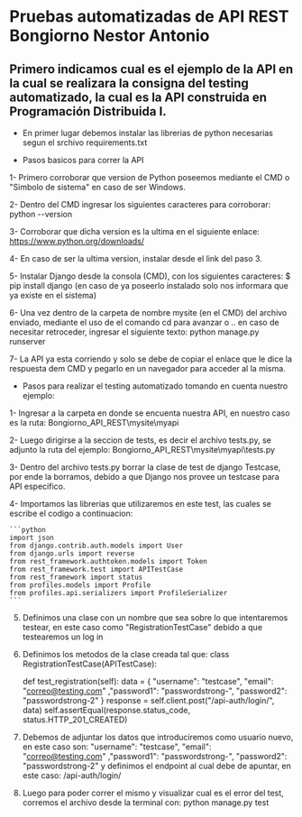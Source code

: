 # Pruebas automatizadas de API REST Bongiorno Nestor Antonio

## Primero indicamos cual es el ejemplo de la API en la cual se realizara la consigna del testing automatizado, la cual es la API construida en Programación Distribuida I.

* En primer lugar debemos instalar las librerias de python necesarias segun el srchivo requirements.txt 


* Pasos basicos para correr la API

1- Primero corroborar que version de Python poseemos mediante el CMD o "Simbolo de sistema" en caso de ser Windows.

2- Dentro del CMD ingresar los siguientes caracteres para corroborar:
	python --version

3- Corroborar que dicha version es la ultima en el siguiente enlace:
	https://www.python.org/downloads/

4- En caso de ser la ultima version, instalar desde el link del paso 3.

5- Instalar Django desde la consola (CMD), con los siguientes caracteres:
	$ pip install django
(en caso de ya poseerlo instalado solo nos informara que ya existe en el sistema)

6- Una vez dentro de la carpeta de nombre mysite (en el CMD) del archivo enviado, mediante el uso de el comando cd para avanzar o .. en caso de necesitar retroceder, ingresar el siguiente texto:
	python manage.py runserver

7- La API ya esta corriendo y solo se debe de copiar el enlace que le dice la respuesta dem CMD y pegarlo en un navegador para acceder al la misma.



* Pasos para realizar el testing automatizado tomando en cuenta nuestro ejemplo:

1- Ingresar a la carpeta en donde se encuenta nuestra API, en nuestro caso es la ruta: Bongiorno_API_REST\mysite\myapi

2- Luego dirigirse a la seccion de tests, es decir el archivo tests.py, se adjunto la ruta del ejemplo: Bongiorno_API_REST\mysite\myapi\tests.py

3- Dentro del archivo tests.py borrar la clase de test de django Testcase, por ende la borramos, debido a que Django nos provee un testcase para API especifico.

4- Importamos las librerias que utilizaremos en este test, las cuales se escribe el codigo a continuacion:
	
	```python
	import json
	from django.contrib.auth.models import User
	from django.urls import reverse
	from rest_framework.authtoken.models import Token
	from rest_framework.test import APITestCase
	from rest_framework import status
	from profiles.models import Profile
	from profiles.api.serializers import ProfileSerializer
	```

5. Definimos una clase con un nombre que sea sobre lo que intentaremos testear, en este caso como "RegistrationTestCase" debido a que testearemos un log in

6. Definimos los metodos de la clase creada tal que:
	class RegistrationTestCase(APITestCase):

    def test_registration(self):
        data = {
            "username": "testcase", "email": "correo@testing.com" ,"password1": "passwordstrong-", "password2": "passwordstrong-2"
        }
    response = self.client.post("/api-auth/login/", data)
    self.assertEqual(response.status_code, status.HTTP_201_CREATED)
	
7. Debemos de adjuntar los datos que introduciremos como usuario nuevo, en este caso son:  "username": "testcase", "email": "correo@testing.com" ,"password1": "passwordstrong-", "password2": "passwordstrong-2" y definimos el endpoint al cual debe de apuntar, en este caso: /api-auth/login/
	
8. Luego para poder correr el mismo y visualizar cual es el error del test, corremos el archivo desde la terminal con:
	python manage.py test
	
	
	



	
	

